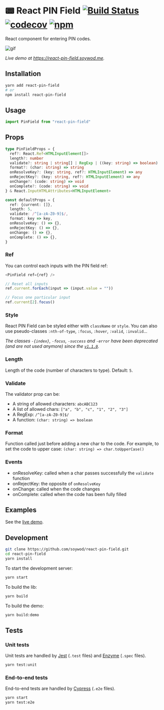 # 📟 React PIN Field [![Build Status](https://travis-ci.org/soywod/react-pin-field.svg?branch=master)](https://travis-ci.org/soywod/react-pin-field) [![codecov](https://codecov.io/gh/soywod/react-pin-field/branch/master/graph/badge.svg)](https://codecov.io/gh/soywod/react-pin-field) [![npm](https://img.shields.io/npm/v/react-pin-field?label=npm)](https://www.npmjs.com/package/react-pin-field)

React component for entering PIN codes.

![gif](https://user-images.githubusercontent.com/10437171/111085791-36808100-8519-11eb-92e7-35eb293df5ab.gif)

*Live demo at https://react-pin-field.soywod.me.*


## Installation

```bash
yarn add react-pin-field
# or
npm install react-pin-field
```

## Usage

```typescript
import PinField from "react-pin-field"
```

## Props

```typescript
type PinFieldProps = {
  ref?: React.Ref<HTMLInputElement[]>
  length?: number
  validate?: string | string[] | RegExp | ((key: string) => boolean)
  format?: (char: string) => string
  onResolveKey?: (key: string, ref?: HTMLInputElement) => any
  onRejectKey?: (key: string, ref?: HTMLInputElement) => any
  onChange?: (code: string) => void
  onComplete?: (code: string) => void
} & React.InputHTMLAttributes<HTMLInputElement>

const defaultProps = {
  ref: {current: []},
  length: 5,
  validate: /^[a-zA-Z0-9]$/,
  format: key => key,
  onResolveKey: () => {},
  onRejectKey: () => {},
  onChange: () => {},
  onComplete: () => {},
}
```

### Ref

You can control each inputs with the PIN field ref:

```typescript
<PinField ref={ref} />

// Reset all inputs
ref.current.forEach(input => (input.value = ""))

// Focus one particular input
ref.current[2].focus()
```

### Style

React PIN Field can be styled either with `className` or `style`. You can also use pseudo-classes `:nth-of-type`, `:focus`, `:hover`, `:valid`, `:invalid`…

*The classes `-{index}`, `-focus`, `-success` and `-error` have been deprecated
(and are not used anymore) since the
[`v1.1.0`](https://github.com/soywod/react-pin-field/blob/master/CHANGELOG.md#110---2021-03-14).*

### Length

Length of the code (number of characters to type). Default: `5`.

### Validate

The validator prop can be:

- A string of allowed characters: `abcABC123`
- A list of allowed chars: `["a", "b", "c", "1", "2", "3"]`
- A RegExp: `/^[a-zA-Z0-9]$/`
- A function: `(char: string) => boolean`

### Format

Function called just before adding a new char to the code. For example, to set
the code to upper case: `(char: string) => char.toUpperCase()`

### Events

- onResolveKey: called when a char passes successfully the `validate` function
- onRejectKey: the opposite of `onResolveKey`
- onChange: called when the code changes
- onComplete: called when the code has been fully filled

## Examples

See the [live demo](https://react-pin-field.soywod.me).

## Development

```bash
git clone https://github.com/soywod/react-pin-field.git
cd react-pin-field
yarn install
```

To start the development server:

```bash
yarn start
```

To build the lib:

```bash
yarn build
```

To build the demo:

```bash
yarn build:demo
```

## Tests

### Unit tests

Unit tests are handled by [Jest](https://jestjs.io/) (`.test` files) and
[Enzyme](https://airbnb.io/enzyme/) (`.spec` files).

```bash
yarn test:unit
```

### End-to-end tests

End-to-end tests are handled by [Cypress](https://www.cypress.io) (`.e2e`
files).

```bash
yarn start
yarn test:e2e
```
